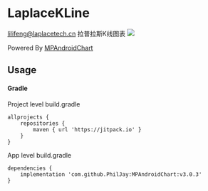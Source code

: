 # LaplaceKLine
lilifeng@laplacetech.cn
拉普拉斯K线图表
[![](https://jitpack.io/v/limxing/LaplaceKLine.svg)](https://jitpack.io/#limxing/LaplaceKLine)

Powered By [MPAndroidChart](https://github.com/PhilJay/MPAndroidChart)

## Usage
#### Gradle

Project level build.gradle
```
allprojects {
    repositories {
        maven { url 'https://jitpack.io' }
    }
}
```
App level build.gradle
```
dependencies {
    implementation 'com.github.PhilJay:MPAndroidChart:v3.0.3'
}
```